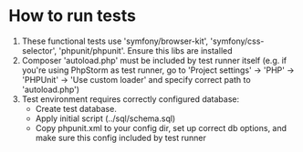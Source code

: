 How to run tests
================

1.  These functional tests use 'symfony/browser-kit', 'symfony/css-selector', 'phpunit/phpunit'. 
Ensure this libs are installed
2.  Composer 'autoload.php' must be included by test runner itself (e.g. if you're using PhpStorm as test runner, 
go to 'Project settings' -> 'PHP' -> 'PHPUnit' -> 'Use custom loader' and specify correct path to 'autoload.php')
3.  Test environment requires correctly configured database:
    -  Create test database.
    -  Apply initial script (../sql/schema.sql)
    -  Copy phpunit.xml to your config dir, set up correct db options, 
    and make sure this config included by test runner